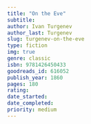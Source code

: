 ```yaml
---
title: "On the Eve"
subtitle: 
author: Ivan Turgenev
author_last: Turgenev
slug: turgenev-on-the-eve
type: fiction
img: true
genre: classic
isbn: 9781426450433
goodreads_id: 616052
publish_year: 1860
pages: 180
rating: 
date_started:
date_completed:
priority: medium
---
```

